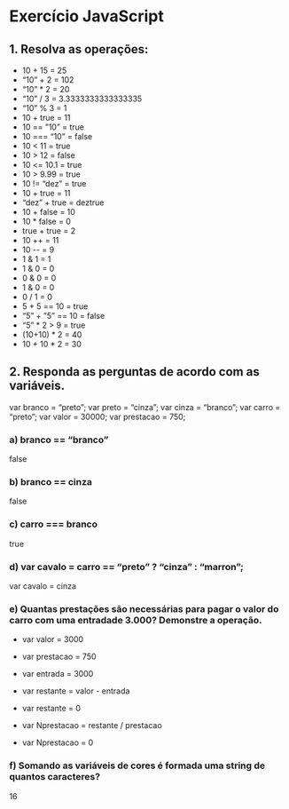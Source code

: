 # Exercício JavaScript

## 1. Resolva as operações:

- 10 + 15 = 25
- “10” + 2 = 102
- “10” * 2 = 20
- “10” / 3 = 3.3333333333333335
- “10” % 3 = 1
- 10 + true = 11
- 10 == ”10” = true
- 10 === “10” = false
- 10 < 11 = true
- 10 > 12 = false
- 10 <= 10.1 = true
- 10 > 9.99 = true
- 10 != “dez” = true
- 10 + true = 11
- “dez” + true = deztrue
- 10 + false = 10
- 10 * false = 0
- true + true = 2
- 10 ++ = 11
- 10 -- = 9
- 1 & 1 = 1
- 1 & 0 = 0
- 0 & 0 = 0
- 1 & 0 = 0
- 0 / 1 = 0
- 5 + 5 == 10 = true
- “5” + ”5” == 10 = false
- “5” * 2 > 9 = true
- (10+10) * 2 = 40
- 10 + 10 * 2 = 30


## 2. Responda as perguntas de acordo com as variáveis.

var branco = “preto”; 
var preto = “cinza”; 
var cinza = “branco”; 
var carro = “preto”; 
var valor = 30000; 
var prestacao = 750;

### a) branco == “branco”
false

### b) branco == cinza
false

### c) carro === branco
true

### d) var cavalo = carro == “preto” ? “cinza” : “marron”;
var cavalo = cinza

### e) Quantas prestações são necessárias para pagar o valor do carro com uma entradade 3.000? Demonstre a operação.

- var valor = 3000
- var prestacao = 750
- var entrada = 3000

- var restante = valor - entrada 
- var restante = 0

- var Nprestacao = restante / prestacao
- var Nprestacao = 0

### f) Somando as variáveis de cores é formada uma string de quantos caracteres?
16

